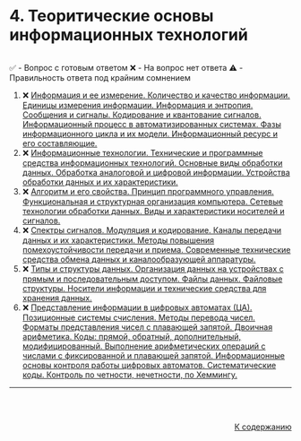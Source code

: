 #

<div id="readme-top" style="display: flex; align-items: center; justify-content: space-between;">
  <h1>4. Теоритические основы информационных технологий</h1>
</div>

✅ - Вопрос с готовым ответом
❌ - На вопрос нет ответа
⚠️ - Правильность ответа под крайним сомнением

<ol>
  <li>❌ <a href="#1"> Информация и ее измерение. Количество и качество информации. Единицы измерения информации. Информация и энтропия. Сообщения и сигналы. Кодирование и квантование сигналов. Информационный процесс в автоматизированных системах. Фазы информационного цикла и их модели. Информационный ресурс и его составляющие. </a></li>
  <li>❌ <a href="#2"> Информационные технологии. Технические и программные средства информационных технологий. Основные виды обработки данных. Обработка аналоговой и цифровой информации. Устройства обработки данных и их характеристики. </a></li>
  <li>❌ <a href="#3"> Алгоритм и его свойства. Принцип программного управления. Функциональная и структурная организация компьютера. Сетевые технологии обработки данных. Виды и характеристики носителей и сигналов. </a></li>
  <li>❌ <a href="#4"> Спектры сигналов. Модуляция и кодирование. Каналы передачи данных и их характеристики. Методы повышения помехоустойчивости передачи и приема. Современные технические средства обмена данных и каналообразующей аппаратуры. </a></li>
  <li>❌ <a href="#5"> Типы и структуры данных. Организация данных на устройствах с прямым и последовательным доступом. Файлы данных. Файловые структуры. Носители информации и технические средства для хранения данных. </a></li>
  <li>❌ <a href="#6"> Представление информации в цифровых автоматах (ЦА). Позиционные системы счисления. Методы перевода чисел. Форматы представления чисел с плавающей запятой. Двоичная арифметика. Коды: прямой, обратный, дополнительный, модифицированный. Выполнение арифметических операций с числами с фиксированной и плавающей запятой. Информационные основы контроля работы цифровых автоматов. Систематические коды. Контроль по четности, нечетности, по Хеммингу. </a></li>
</ol>
<hr/>
<br />

##

<p align="right"><a href="#readme-top">К содержанию</a></p>
